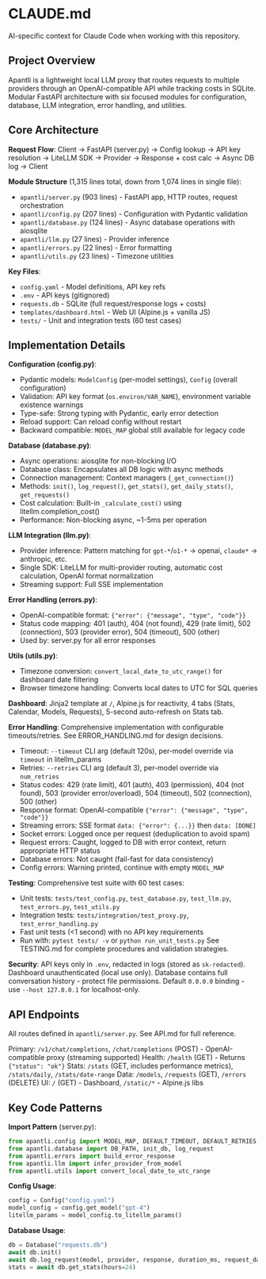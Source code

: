 # CLAUDE.md

AI-specific context for Claude Code when working with this repository.

## Project Overview

Apantli is a lightweight local LLM proxy that routes requests to multiple providers through an OpenAI-compatible API while tracking costs in SQLite. Modular FastAPI architecture with six focused modules for configuration, database, LLM integration, error handling, and utilities.

## Core Architecture

**Request Flow**: Client → FastAPI (server.py) → Config lookup → API key resolution → LiteLLM SDK → Provider → Response + cost calc → Async DB log → Client

**Module Structure** (1,315 lines total, down from 1,074 lines in single file):
- `apantli/server.py` (903 lines) - FastAPI app, HTTP routes, request orchestration
- `apantli/config.py` (207 lines) - Configuration with Pydantic validation
- `apantli/database.py` (124 lines) - Async database operations with aiosqlite
- `apantli/llm.py` (27 lines) - Provider inference
- `apantli/errors.py` (22 lines) - Error formatting
- `apantli/utils.py` (23 lines) - Timezone utilities

**Key Files**:
- `config.yaml` - Model definitions, API key refs
- `.env` - API keys (gitignored)
- `requests.db` - SQLite (full request/response logs + costs)
- `templates/dashboard.html` - Web UI (Alpine.js + vanilla JS)
- `tests/` - Unit and integration tests (60 test cases)

## Implementation Details

**Configuration (config.py)**:
- Pydantic models: `ModelConfig` (per-model settings), `Config` (overall configuration)
- Validation: API key format (`os.environ/VAR_NAME`), environment variable existence warnings
- Type-safe: Strong typing with Pydantic, early error detection
- Reload support: Can reload config without restart
- Backward compatible: `MODEL_MAP` global still available for legacy code

**Database (database.py)**:
- Async operations: aiosqlite for non-blocking I/O
- Database class: Encapsulates all DB logic with async methods
- Connection management: Context managers (`_get_connection()`)
- Methods: `init()`, `log_request()`, `get_stats()`, `get_daily_stats()`, `get_requests()`
- Cost calculation: Built-in `_calculate_cost()` using litellm.completion_cost()
- Performance: Non-blocking async, ~1-5ms per operation

**LLM Integration (llm.py)**:
- Provider inference: Pattern matching for `gpt-*`/`o1-*` → openai, `claude*` → anthropic, etc.
- Single SDK: LiteLLM for multi-provider routing, automatic cost calculation, OpenAI format normalization
- Streaming support: Full SSE implementation

**Error Handling (errors.py)**:
- OpenAI-compatible format: `{"error": {"message", "type", "code"}}`
- Status code mapping: 401 (auth), 404 (not found), 429 (rate limit), 502 (connection), 503 (provider error), 504 (timeout), 500 (other)
- Used by: server.py for all error responses

**Utils (utils.py)**:
- Timezone conversion: `convert_local_date_to_utc_range()` for dashboard date filtering
- Browser timezone handling: Converts local dates to UTC for SQL queries

**Dashboard**: Jinja2 template at `/`, Alpine.js for reactivity, 4 tabs (Stats, Calendar, Models, Requests), 5-second auto-refresh on Stats tab.

**Error Handling**: Comprehensive implementation with configurable timeouts/retries. See ERROR_HANDLING.md for design decisions.
- Timeout: `--timeout` CLI arg (default 120s), per-model override via `timeout` in litellm_params
- Retries: `--retries` CLI arg (default 3), per-model override via `num_retries`
- Status codes: 429 (rate limit), 401 (auth), 403 (permission), 404 (not found), 503 (provider error/overload), 504 (timeout), 502 (connection), 500 (other)
- Response format: OpenAI-compatible `{"error": {"message", "type", "code"}}`
- Streaming errors: SSE format `data: {"error": {...}}` then `data: [DONE]`
- Socket errors: Logged once per request (deduplication to avoid spam)
- Request errors: Caught, logged to DB with error context, return appropriate HTTP status
- Database errors: Not caught (fail-fast for data consistency)
- Config errors: Warning printed, continue with empty `MODEL_MAP`

**Testing**: Comprehensive test suite with 60 test cases:
- Unit tests: `tests/test_config.py`, `test_database.py`, `test_llm.py`, `test_errors.py`, `test_utils.py`
- Integration tests: `tests/integration/test_proxy.py`, `test_error_handling.py`
- Fast unit tests (<1 second) with no API key requirements
- Run with: `pytest tests/ -v` or `python run_unit_tests.py`
See TESTING.md for complete procedures and validation strategies.

**Security**: API keys only in `.env`, redacted in logs (stored as `sk-redacted`). Dashboard unauthenticated (local use only). Database contains full conversation history - protect file permissions. Default `0.0.0.0` binding - use `--host 127.0.0.1` for localhost-only.

## API Endpoints

All routes defined in `apantli/server.py`. See API.md for full reference.

Primary: `/v1/chat/completions`, `/chat/completions` (POST) - OpenAI-compatible proxy (streaming supported)
Health: `/health` (GET) - Returns `{"status": "ok"}`
Stats: `/stats` (GET, includes performance metrics), `/stats/daily`, `/stats/date-range`
Data: `/models`, `/requests` (GET), `/errors` (DELETE)
UI: `/` (GET) - Dashboard, `/static/*` - Alpine.js libs

## Key Code Patterns

**Import Pattern** (server.py):
```python
from apantli.config import MODEL_MAP, DEFAULT_TIMEOUT, DEFAULT_RETRIES, load_config
from apantli.database import DB_PATH, init_db, log_request
from apantli.errors import build_error_response
from apantli.llm import infer_provider_from_model
from apantli.utils import convert_local_date_to_utc_range
```

**Config Usage**:
```python
config = Config("config.yaml")
model_config = config.get_model("gpt-4")
litellm_params = model_config.to_litellm_params()
```

**Database Usage**:
```python
db = Database("requests.db")
await db.init()
await db.log_request(model, provider, response, duration_ms, request_data)
stats = await db.get_stats(hours=24)
```
